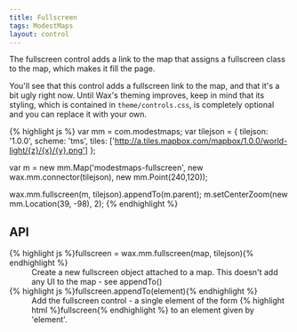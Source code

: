 ```yaml
---
title: Fullscreen
tags: ModestMaps
layout: control
---
```


The fullscreen control adds a link to the map that assigns a
fullscreen class to the map, which makes it fill the page.

You'll see that this control adds a fullscreen link to the map, and that it's
a bit ugly right now. Until Wax's theming improves, keep in mind that its
styling, which is contained in `theme/controls.css`, is completely optional
and you can replace it with your own.

{% highlight js %}
var mm = com.modestmaps;
var tilejson = {
  tilejson: '1.0.0',
  scheme: 'tms',
  tiles: ['http://a.tiles.mapbox.com/mapbox/1.0.0/world-light/{z}/{x}/{y}.png']
};

var m = new mm.Map('modestmaps-fullscreen',
  new wax.mm.connector(tilejson),
  new mm.Point(240,120));

wax.mm.fullscreen(m, tilejson).appendTo(m.parent);
m.setCenterZoom(new mm.Location(39, -98), 2);
{% endhighlight %}

## API

<dl>
  <dt>{% highlight js %}fullscreen = wax.mm.fullscreen(map, tilejson){% endhighlight %}</dt>
  <dd>Create a new fullscreen object attached to a map. This doesn't add any
  UI to the map - see appendTo()</dd>
  <dt>{% highlight js %}fullscreen.appendTo(element){% endhighlight %}</dt>
  <dd>Add the fullscreen control - a single element of the form
  {% highlight html %}<a class='wax-fullscreen'>fullscreen</a>{% endhighlight %}
  to an element given by 'element'.</dd>
</dl>
